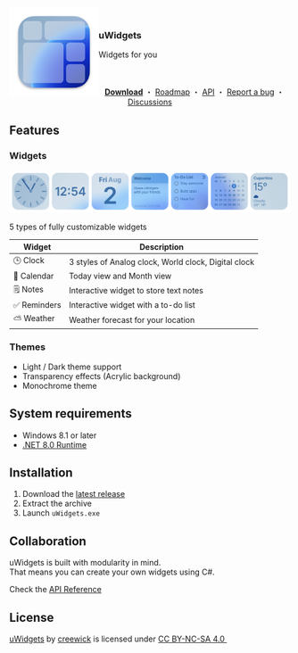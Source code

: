 <div>
  <img src=".github/images/icon128x128@2x.png" width="160" alt="Logo" align="left">
  <div>
    <br/>
    <h3>uWidgets</h3>
    <p>Widgets for you</p>
    <br/><br/>
  </div>
</div>

<div align="center">
  <b><a href="https://github.com/creewick/uWidgets/releases">Download</a></b> ・
      <a href="https://github.com/users/creewick/projects/4">Roadmap</a> ・
      <a href="https://github.com/creewick/uWidgets/wiki/API">API</a> ・
      <a href="https://github.com/creewick/uWidgets/issues">Report a bug</a> ・
      <a href="https://github.com/creewick/uWidgets/discussions">Discussions</a>
</div>

## Features

### Widgets

<img src=".github/images/widgets_line.png">

5 types of fully customizable widgets

| Widget  | Description                                          |
|---------|------------------------------------------------------|
| 🕒 Clock | 3 styles of Analog clock, World clock, Digital clock |
| 📅 Calendar | Today view and Month view                            |
| 🗒️ Notes | Interactive widget to store text notes               |
| ✅ Reminders | Interactive widget with a to-do list                 |
| ⛅️ Weather | Weather forecast for your location                   |

### Themes

- Light / Dark theme support
- Transparency effects (Acrylic background)
- Monochrome theme

## System requirements

- Windows 8.1 or later 
- [.NET 8.0 Runtime](https://dotnet.microsoft.com/en-us/download/dotnet/8.0)

## Installation

1. Download the [latest release](https://github.com/creewick/uWidgets/releases)
2. Extract the archive
3. Launch `uWidgets.exe`

## Collaboration

uWidgets is built with modularity in mind.<br/>
That means you can create your own widgets using C#.

Check the [API Reference](https://github.com/creewick/uWidgets/wiki/API)

## License

<p xmlns:cc="http://creativecommons.org/ns#" xmlns:dct="http://purl.org/dc/terms/"><a property="dct:title" rel="cc:attributionURL" href="https://github.com/creewick/uWidgets">uWidgets</a> by <a rel="cc:attributionURL dct:creator" property="cc:attributionName" href="https://github.com/creewick">creewick</a> is licensed under <a href="https://creativecommons.org/licenses/by-nc-sa/4.0/?ref=chooser-v1" target="_blank" rel="license noopener noreferrer" style="display:inline-block;">CC BY-NC-SA 4.0 <img style="height:22px!important;margin-left:3px;vertical-align:text-bottom;" src="https://mirrors.creativecommons.org/presskit/icons/cc.svg?ref=chooser-v1" alt=""><img style="height:22px!important;margin-left:3px;vertical-align:text-bottom;" src="https://mirrors.creativecommons.org/presskit/icons/by.svg?ref=chooser-v1" alt=""><img style="height:22px!important;margin-left:3px;vertical-align:text-bottom;" src="https://mirrors.creativecommons.org/presskit/icons/nc.svg?ref=chooser-v1" alt=""><img style="height:22px!important;margin-left:3px;vertical-align:text-bottom;" src="https://mirrors.creativecommons.org/presskit/icons/sa.svg?ref=chooser-v1" alt=""></a></p>
